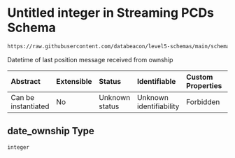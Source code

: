 # Untitled integer in Streaming PCDs Schema

```txt
https://raw.githubusercontent.com/databeacon/level5-schemas/main/schemas/batch/pcds.schema.json#/properties/date_ownship
```

Datetime of last position message received from ownship

| Abstract            | Extensible | Status         | Identifiable            | Custom Properties | Additional Properties | Access Restrictions | Defined In                                                                    |
| :------------------ | :--------- | :------------- | :---------------------- | :---------------- | :-------------------- | :------------------ | :---------------------------------------------------------------------------- |
| Can be instantiated | No         | Unknown status | Unknown identifiability | Forbidden         | Allowed               | none                | [pcds.schema.json\*](../../out/batch/pcds.schema.json "open original schema") |

## date\_ownship Type

`integer`

